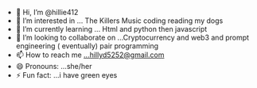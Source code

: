- 👋 Hi, I’m @hillie412
- 👀 I’m interested in ... The Killers Music coding reading my dogs 
- 🌱 I’m currently learning ... Html and python then javascript
- 💞️ I’m looking to collaborate on ...Cryptocurrency and web3 and prompt engineering ( eventually) pair programming
- 📫 How to reach me ...hillyd5252@gmail.com
- 😄 Pronouns: ...she/her
- ⚡ Fun fact: ...i have green eyes

<!---
hillie412/hillie412 is a ✨ special ✨ repository because its `README.md` (this file) appears on your GitHub profile.
You can click the Preview link to take a look at your changes.
--->
